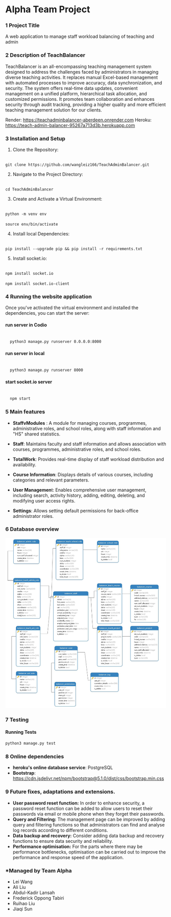 # Alpha Team Project



### 1 Project Title



A web application to manage staff workload balancing of teaching and admin



### 2 Description of TeachBalancer




TeachBalancer is an all-encompassing teaching management system designed to address the challenges faced by administrators in managing diverse teaching activities. It replaces manual Excel-based management with automated processes to improve accuracy, data synchronization, and security. The system offers real-time data updates, convenient management on a unified platform, hierarchical task allocation, and customized permissions. It promotes team collaboration and enhances security through audit tracking, providing a higher quality and more efficient teaching management solution for our clients.

Render: https://teachadminbalancer-aberdeen.onrender.com
Heroku: https://teach-admin-balancer-95267a713d3b.herokuapp.com



### 3 Installation and Setup



1. Clone the Repository:

```

git clone https://github.com/wangleiz166/TeachAdminBalancer.git

```



2. Navigate to the Project Directory:

```

cd TeachAdminBalancer

```



3. Create and Activate a Virtual Environment:

```

python -m venv env

source env/bin/activate

```



4. Install local Dependencies:

```

pip install --upgrade pip && pip install -r requirements.txt

```


5. Install socket.io:

```

npm install socket.io

npm install socket.io-client

```



### 4 Running the website application



Once you've activated the virtual environment and installed the dependencies, you can start the server:


#### run server in Codio
```bash

  python3 manage.py runserver 0.0.0.0:8000

```

#### run server in local
```bash

  python3 manage.py runserver 8000

```

#### start socket.io server
```bash

  npm start

```

### 5 Main features

 - **StaffvModules** : A module for managing courses, programmes, administrative roles, and school roles, along with staff information and "HS" shared statistics.

 - **Staff**: Maintains faculty and staff information and allows association with courses, programmes, administrative roles, and school roles.

 - **TotalWork**: Provides real-time display of staff workload distribution and availability.

  - **Course Information**: Displays details of various courses, including categories and relevant parameters.

 - **User Managemen**t: Enables comprehensive user management, including search, activity history, adding, editing, deleting, and modifying user access rights.

 - **Settings**: Allows setting default permissions for back-office administrator roles.

### 6 Database overview
![enter image description here](https://github.com/wangleiz166/studyInAberdeen/blob/main/Diagram%201.jpg?raw=true)


### 7 Testing


#### Running Tests

```bash
python3 manage.py test

```


### 8 Online dependencies

- **heroku's online database service**: PostgreSQL
- **Bootstrap**: https://cdn.jsdelivr.net/npm/bootstrap@5.1.0/dist/css/bootstrap.min.css


### 9 Future fixes, adaptations and extensions.


- **User password reset function:**
In order to enhance security, a password reset function can be added to allow users to reset their passwords via email or mobile phone when they forget their passwords.
- **Query and Filtering:**
The management page can be improved by adding query and filtering functions so that administrators can find and analyse log records according to different conditions.
- **Data backup and recovery:**
Consider adding data backup and recovery functions to ensure data security and reliability.
- **Performance optimisation:**
For the parts where there may be performance bottlenecks, optimisation can be carried out to improve the performance and response speed of the application.



### *Managed by Team Alpha

- Lei Wang
- Ali Liu
- Abdul-Kadir Lansah
- Frederick Oppong Tabiri
- Ruihao Liu
- Jiaqi Sun
